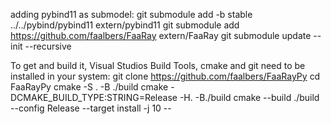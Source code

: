 adding pybind11 as submodel:
git submodule add -b stable ../../pybind/pybind11 extern/pybind11
git submodule add https://github.com/faalbers/FaaRay extern/FaaRay
git submodule update --init --recursive

To get and build it, Visual Studios Build Tools, cmake and git need to be installed in your system:
git clone https://github.com/faalbers/FaaRayPy
cd FaaRayPy
cmake -S . -B ./build
cmake -DCMAKE_BUILD_TYPE:STRING=Release -H. -B./build
cmake --build ./build --config Release --target install -j 10 --

